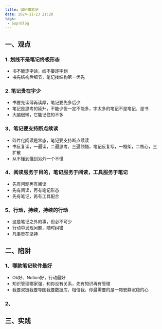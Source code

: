 ```yaml
---
title: 如何做笔记
date: 2024-11-23 21:28
tags:
 - SuprBlog
---
```



## 一、观点

### 1. 划线不是笔记终极形态

- 书不能逐字读，线不要逐字划
- 书先结构后细节，笔记找结构第一优先

### 2. 笔记贵在字少

- 书要先读薄再读厚，笔记要先多后少
- 笔记是思考的延升，不能少但一定不能多，字太多的笔记不是笔记，是书
- 大脑很懒，它能记住的不多

### 3、笔记要支持断点续读

- 碎片化阅读是常态，笔记要支持断点续读
- 书反复读，一遍读，二遍思考，三遍领悟，笔记反复写，一框架，二核心，三扩散
- 从不懂到懂到另外一个不懂

### 4、阅读服务于目的，笔记服务于阅读，工具服务于笔记

- 先有问题再有阅读
- 先有阅读，再有笔记形态
- 先有笔记，再有工具配合

### 5、行动，持续，持续的行动

- 这是笔记之外的事，但必不可少
- 行动中发现问题，随时纠错
- 凡事贵在坚持

## 二、陷阱

### 1、哪款笔记软件最好

- Ob好、Notion好，行动最好
- 知识管理哪家强，和你没有关系，先有知识再有管理
- 我要双链我要导图我要数据库，相信我，你最需要的是一颗安静沉稳的心

### 2、


## 三、实践